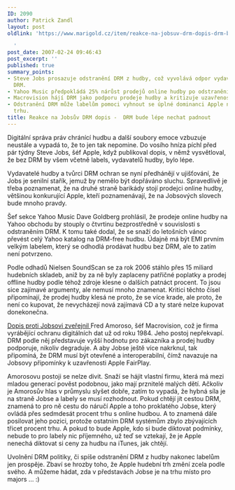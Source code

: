 ```yaml
---
ID: 2090
author: Patrick Zandl
layout: post
oldlink: 'https://www.marigold.cz/item/reakce-na-jobsuv-drm-dopis-drm-bude-lepe-nechat-padnout

  '
post_date: 2007-02-24 09:46:43
post_excerpt: ''
published: true
summary_points:
- Steve Jobs prosazuje odstranění DRM z hudby, což vyvolává odpor vydavatelů a tvůrců
  DRM.
- Yahoo Music předpokládá 25% nárůst prodejů online hudby po odstranění DRM.
- Macrovision hájí DRM jako podporu prodeje hudby a kritizuje uzavřenost Apple FairPlay.
- Odstranění DRM může labelům pomoci vyhnout se úplné dominanci Apple na hudebním
  trhu.
title: Reakce na Jobsův DRM dopis -  DRM bude lépe nechat padnout
---
```


Digitální správa práv chránící hudbu a další soubory emoce vzbuzuje neustále a vypadá to, že to jen tak nepomine. Do vosího hníza píchl před pár týdny Steve Jobs, šéf Apple, když publikoval dopis, v němž vysvětloval, že bez DRM by všem včetně labels, vydavatelů hudby, bylo lépe. 

Vydavatelé hudby a tvůrci DRM ochran se nyní předhánějí v ujišťování, že Jobs je senilní stařík, jemuž by nemělo být dopřáváno sluchu. Spravedlivě je třeba poznamenat, že na druhé straně barikády stojí prodejci online hudby, většinou konkurující Apple, kteří poznamenávají, že na Jobsových slovech bude mnoho pravdy. 

Šef sekce Yahoo Music Dave Goldberg prohlásil, že prodeje online hudby na Yahoo obchodu by stouply o čtvrtinu bezprostředně v souvislosti s odstraněním DRM. K tomu také dodal, že se snaží do letošních vánoc převést celý Yahoo katalog na DRM-free hudbu. Údajně má být EMI prvním velkým labelem, který se odhodlá prodávat hudbu bez DRM, ale to zatím není potvrzeno. 

Podle odhadů Nielsen SoundScan se za rok 2006 stáhlo přes 15 miliard hudebních skladeb, aniž by za ně byly zaplaceny patřičné poplatky a prodej offline hudby podle téhož zdroje klesne o dalších patnáct procent. To jsou sice zajímavé argumenty, ale nemusí mnoho znamenat. Kritici těchto čísel připomínají, že prodej hudby klesá ne proto, že se více krade, ale proto, že není co kupovat, že nevycházejí nová zajímavá CD a ty staré nelze kupovat donekonečna. 

<a href="http://www.macrovision.com/company/news/drm/response_letter.shtml">Dopis proti Jobsovi zveřejnil </a>Fred Amoroso, šéf Macrovision, což je firma vyrábějící ochranu digitálních dat už od roku 1984. Jeho postoj nepřekvapí. DRM podle něj představuje vyšší hodnotu pro zákazníka a prodej hudby podporuje, nikoliv degraduje. A aby Jobse ještě více nakrknul, tak připomíná, že DRM musí být otevřené a interoperabilní, čímž navazuje na Jobsovy připomínky k uzavřenosti Apple FairPlay.  

Amorosovu postoji se nelze divit. Snaží se hájit vlastní firmu, která má mezi mladou generací pověst podobnou, jako mají prznitelé malých dětí. Ačkoliv je Amorosův hlas v průmyslu slyšet dobře, zatím to vypadá, že hybná síla je na straně Jobse a labely se musí rozhodnout. Pokud chtějí jít cestou DRM, znamená to pro ně cestu do náručí Apple a toho proklatého Jobse, který ovládá přes sedmdesát procent trhu s online hudbou. A to znamená dále posilovat jeho pozici, protože ostatním DRM systémům zbylo zbývajících třicet procent trhu. A pokud to bude Apple, kdo si bude diktovat podmínky, nebude to pro labely nic příjemného, už teď se vztekají, že je Apple nenechá diktovat si ceny za hudbu na iTunes, jak chtějí. 

Uvolnění DRM politiky, či spíše odstranění DRM z hudby nakonec labelům jen prospěje. Zbaví se hrozby toho, že Apple hudební trh změní zcela podle svého. A můžeme hádat, zda v představách Jobse je na trhu místo pro majors … :)